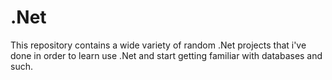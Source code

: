# .Net
This repository contains a wide variety of random .Net projects that i've done in order to learn use .Net and start getting familiar with databases and such.
